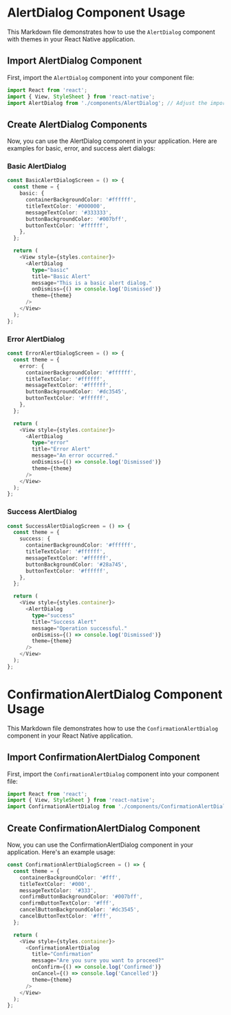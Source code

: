 # AlertDialog Component Usage

This Markdown file demonstrates how to use the `AlertDialog` component with themes in your React Native application.

## Import AlertDialog Component

First, import the `AlertDialog` component into your component file:

```typescript
import React from 'react';
import { View, StyleSheet } from 'react-native';
import AlertDialog from './components/AlertDialog'; // Adjust the import path as per your project structure
```

## Create AlertDialog Components

Now, you can use the AlertDialog component in your application. Here are examples for basic, error, and success alert dialogs:

### Basic AlertDialog

```typescript
const BasicAlertDialogScreen = () => {
  const theme = {
    basic: {
      containerBackgroundColor: '#ffffff',
      titleTextColor: '#000000',
      messageTextColor: '#333333',
      buttonBackgroundColor: '#007bff',
      buttonTextColor: '#ffffff',
    },
  };

  return (
    <View style={styles.container}>
      <AlertDialog
        type="basic"
        title="Basic Alert"
        message="This is a basic alert dialog."
        onDismiss={() => console.log('Dismissed')}
        theme={theme}
      />
    </View>
  );
};
```

### Error AlertDialog

```typescript
const ErrorAlertDialogScreen = () => {
  const theme = {
    error: {
      containerBackgroundColor: '#ffffff',
      titleTextColor: '#ffffff',
      messageTextColor: '#ffffff',
      buttonBackgroundColor: '#dc3545',
      buttonTextColor: '#ffffff',
    },
  };

  return (
    <View style={styles.container}>
      <AlertDialog
        type="error"
        title="Error Alert"
        message="An error occurred."
        onDismiss={() => console.log('Dismissed')}
        theme={theme}
      />
    </View>
  );
};
```

### Success AlertDialog

```typescript
const SuccessAlertDialogScreen = () => {
  const theme = {
    success: {
      containerBackgroundColor: '#ffffff',
      titleTextColor: '#ffffff',
      messageTextColor: '#ffffff',
      buttonBackgroundColor: '#28a745',
      buttonTextColor: '#ffffff',
    },
  };

  return (
    <View style={styles.container}>
      <AlertDialog
        type="success"
        title="Success Alert"
        message="Operation successful."
        onDismiss={() => console.log('Dismissed')}
        theme={theme}
      />
    </View>
  );
};
```

# ConfirmationAlertDialog Component Usage

This Markdown file demonstrates how to use the `ConfirmationAlertDialog` component in your React Native application.

## Import ConfirmationAlertDialog Component

First, import the `ConfirmationAlertDialog` component into your component file:

```typescript
import React from 'react';
import { View, StyleSheet } from 'react-native';
import ConfirmationAlertDialog from './components/ConfirmationAlertDialog'; // Adjust the import path as per your project structure
```

## Create ConfirmationAlertDialog Component

Now, you can use the ConfirmationAlertDialog component in your application. Here's an example usage:

```typescript
const ConfirmationAlertDialogScreen = () => {
  const theme = {
    containerBackgroundColor: '#fff',
    titleTextColor: '#000',
    messageTextColor: '#333',
    confirmButtonBackgroundColor: '#007bff',
    confirmButtonTextColor: '#fff',
    cancelButtonBackgroundColor: '#dc3545',
    cancelButtonTextColor: '#fff',
  };

  return (
    <View style={styles.container}>
      <ConfirmationAlertDialog
        title="Confirmation"
        message="Are you sure you want to proceed?"
        onConfirm={() => console.log('Confirmed')}
        onCancel={() => console.log('Cancelled')}
        theme={theme}
      />
    </View>
  );
};
```


